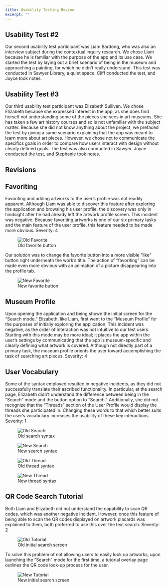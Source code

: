 ```yaml
---
title: Usability Testing Review
excerpt: ""
---
```


## Usability Test #2
Our second usability test participant was Liam Bardong, who was also an interview subject during the contextual inquiry research. We chose Liam because he is familiar with the purpose of the app and its use case. We started the test by laying out a brief scenario of being in the museum and approaching a painting, for which he didn’t really understand. This test was conducted in Sawyer Library, a quiet space. Cliff conducted the test, and Joyce took notes.

## Usability Test #3
Our third usability test participant was Elizabeth Sullivan. We chose Elizabeth because she expressed interest in the app, as she does find herself not understanding some of the pieces she sees in art museums. She has taken a few art history courses and so is not unfamiliar with the subject matter. Because she did not know anything about the project, we prefaced the test by giving a same scenario explaining that the app was meant to learn more about art pieces. However, we chose not to communicate the specifics goals in order to compare how users interact with design without clearly defined goals. The test was also conducted in Sawyer. Joyce conducted the test, and Stephanie took notes.

## Revisions
## Favoriting
Favoriting and adding artworks to the user’s profile was not readily apparent. Although Liam was able to discover this feature after exploring the application and browsing his user profile, the discovery was only in hindsight after he had already left the artwork profile screen. This incident was negative. Because favoriting artworks is one of our six primary tasks and the main feature of the user profile, this feature needed to be made more obvious.
Severity: 4
<figure>
<img src="../assets/images/favorite_old.jpg" alt="Old Favorite" style="max-width: 50%;"/>
<figcaption>Old favorite button</figcaption>
</figure>
Our solution was to change the favorite button into a more visible “like” button right underneath the work’s title. The action of “favoriting” can be made even more obvious with an animation of a picture disappearing into the profile tab.
<figure>
<img src="../assets/images/favorite_new.jpg" alt="New Favorite" style="max-width: 50%;"/>
<figcaption>New favorite button</figcaption>
</figure>

## Museum Profile
Upon opening the application and being shown the initial screen for the “Search mode,” Elizabeth, like Liam, first went to the “Museum Profile” for the purposes of initially exploring the application. This incident was negative, as the order of interaction was not intuitive to our test users. Starting with this mode may be more ideal; it places the app within the user’s settings by communicating that the app is museum-specific and clearly defining what artwork is covered. Although not directly part of a primary task, the museum profile orients the user toward accomplishing the task of searching art pieces.
Severity: 4

## User Vocabulary
Some of the syntax employed resulted in negative incidents, as they did not successfully translate their ascribed functionality. In particular, at the search page, Elizabeth didn’t understand the difference between being in the “Search” mode and the button option to “Search.” Additionally, she did not recognize that the “Threads” section of the User Profile would display the threads she participated in. Changing these words to that which better suits the user’s vocabulary increases the usability of these key interactions. 
Severity: 1

<figure>
<img src="../assets/images/search_old.jpg" alt="Old Search" style="max-width: 50%;"/>
<figcaption>Old search syntax</figcaption>
</figure>

<figure>
<img src="../assets/images/search_new.jpg" alt="New Search" style="max-width: 50%;"/>
<figcaption>New search syntax</figcaption>
</figure>

<figure>
<img src="../assets/images/threads_old.jpg" alt="Old Thread" style="max-width: 50%;"/>
<figcaption>Old thread syntax</figcaption>
</figure>

<figure>
<img src="../assets/images/threads_new.jpg" alt="New Thread" style="max-width: 50%;"/>
<figcaption>New thread syntax</figcaption>
</figure>

## QR Code Search Tutorial
Both Liam and Elizabeth did not understand the capability to scan QR codes, which was another negative incident. However, once this feature of being able to scan the QR codes displayed on artwork placards was explained to them, both preferred to use this over the text search.
Severity: 2

<figure>
<img src="../assets/images/tutorial_old.jpg" alt="Old Tutorial" style="max-width: 100%;"/>
<figcaption>Old initial search screen</figcaption>
</figure>

To solve this problem of not allowing users to easily look up artworks, upon launching the “Search” mode for the first time, a tutorial overlay page outlines the QR code look-up process for the user.

<figure>
<img src="../assets/images/tutorial_new.jpg" alt="New Tutorial" style="max-width: 100%;"/>
<figcaption>New initial search screen</figcaption>
</figure>
